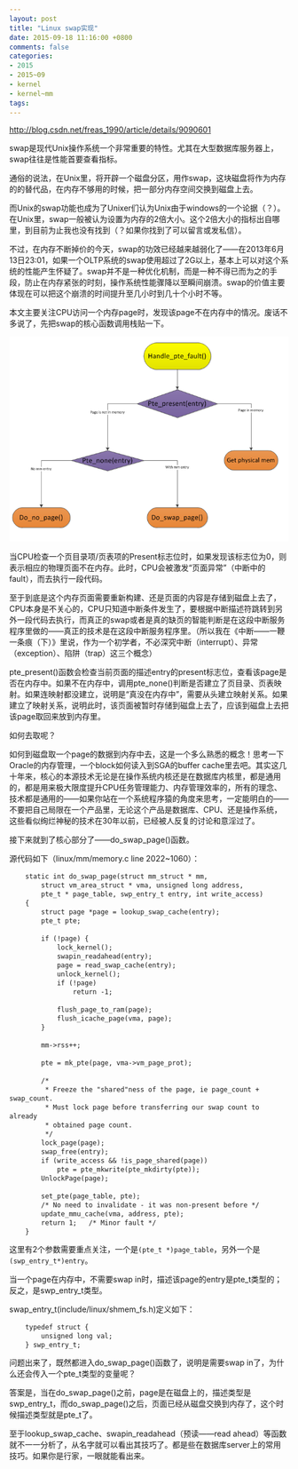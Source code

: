 ```yaml
---
layout: post
title: "Linux swap实现"
date: 2015-09-18 11:16:00 +0800
comments: false
categories:
- 2015
- 2015~09
- kernel
- kernel~mm
tags:
---
```

http://blog.csdn.net/freas_1990/article/details/9090601

swap是现代Unix操作系统一个非常重要的特性。尤其在大型数据库服务器上，swap往往是性能首要查看指标。

通俗的说法，在Unix里，将开辟一个磁盘分区，用作swap，这块磁盘将作为内存的的替代品，在内存不够用的时候，把一部分内存空间交换到磁盘上去。

而Unix的swap功能也成为了Unixer们认为Unix由于windows的一个论据（？）。在Unix里，swap一般被认为设置为内存的2倍大小。这个2倍大小的指标出自哪里，到目前为止我也没有找到（？如果你找到了可以留言或发私信）。

不过，在内存不断掉价的今天，swap的功效已经越来越弱化了——在2013年6月13日23:01，如果一个OLTP系统的swap使用超过了2G以上，基本上可以对这个系统的性能产生怀疑了。swap并不是一种优化机制，而是一种不得已而为之的手段，防止在内存紧张的时刻，操作系统性能骤降以至瞬间崩溃。swap的价值主要体现在可以把这个崩溃的时间提升至几小时到几十个小时不等。

本文主要关注CPU访问一个内存page时，发现该page不在内存中的情况。废话不多说了，先把swap的核心函数调用栈贴一下。

![](/images/kernel/2015-09-18-11.png)

当CPU检查一个页目录项/页表项的Present标志位时，如果发现该标志位为0，则表示相应的物理页面不在内存。此时，CPU会被激发“页面异常”（中断中的fault），而去执行一段代码。

至于到底是这个内存页面需要重新构建、还是页面的内容是存储到磁盘上去了，CPU本身是不关心的，CPU只知道中断条件发生了，要根据中断描述符跳转到另外一段代码去执行，而真正的swap或者是真的缺页的智能判断是在这段中断服务程序里做的——真正的技术是在这段中断服务程序里。（所以我在《中断——一鞭一条痕（下）》里说，作为一个初学者，不必深究中断（interrupt）、异常（exception）、陷阱（trap）这三个概念）

pte_present()函数会检查当前页面的描述entry的present标志位，查看该page是否在内存中。如果不在内存中，调用pte_none()判断是否建立了页目录、页表映射。如果连映射都没建立，说明是“真没在内存中”，需要从头建立映射关系。如果建立了映射关系，说明此时，该页面被暂时存储到磁盘上去了，应该到磁盘上去把该page取回来放到内存里。

如何去取呢？

如何到磁盘取一个page的数据到内存中去，这是一个多么熟悉的概念！思考一下Oracle的内存管理，一个block如何读入到SGA的buffer cache里去吧。其实这几十年来，核心的本源技术无论是在操作系统内核还是在数据库内核里，都是通用的，都是用来极大限度提升CPU任务管理能力、内存管理效率的，所有的理念、技术都是通用的——如果你站在一个系统程序猿的角度来思考，一定能明白的——不要把自己局限在一个产品里，无论这个产品是数据库、CPU、还是操作系统，这些看似绚烂神秘的技术在30年以前，已经被人反复的讨论和意淫过了。

接下来就到了核心部分了——do_swap_page()函数。

源代码如下（linux/mm/memory.c line 2022~1060）：
```
	static int do_swap_page(struct mm_struct * mm,
		struct vm_area_struct * vma, unsigned long address,
		pte_t * page_table, swp_entry_t entry, int write_access)
	{	
		struct page *page = lookup_swap_cache(entry);
		pte_t pte;

		if (!page) {
			lock_kernel();
			swapin_readahead(entry);
			page = read_swap_cache(entry);
			unlock_kernel();
			if (!page)
				return -1;

			flush_page_to_ram(page);
			flush_icache_page(vma, page);
		}

		mm->rss++;

		pte = mk_pte(page, vma->vm_page_prot);

		/*
		 * Freeze the "shared"ness of the page, ie page_count + swap_count.
		 * Must lock page before transferring our swap count to already
		 * obtained page count.
		 */
		lock_page(page);
		swap_free(entry);
		if (write_access && !is_page_shared(page))
			pte = pte_mkwrite(pte_mkdirty(pte));
		UnlockPage(page);

		set_pte(page_table, pte);
		/* No need to invalidate - it was non-present before */
		update_mmu_cache(vma, address, pte);
		return 1;   /* Minor fault */
	}
```

这里有2个参数需要重点关注，一个是`(pte_t *)page_table`，另外一个是`(swp_entry_t*)entry`。

当一个page在内存中，不需要swap in时，描述该page的entry是pte_t类型的；反之，是swp_entry_t类型。

swap_entry_t(include/linux/shmem_fs.h)定义如下：
```
	typedef struct {
		unsigned long val;
	} swp_entry_t;
```

问题出来了，既然都进入do_swap_page()函数了，说明是需要swap in了，为什么还会传入一个pte_t类型的变量呢？

答案是，当在do_swap_page()之前，page是在磁盘上的，描述类型是swp_entry_t，而do_swap_page()之后，页面已经从磁盘交换到内存了，这个时候描述类型就是pte_t了。

至于lookup_swap_cache、swapin_readahead（预读——read ahead）等函数就不一一分析了，从名字就可以看出其技巧了。都是些在数据库server上的常用技巧。如果你是行家，一眼就能看出来。

